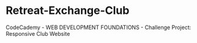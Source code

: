# Retreat-Exchange-Club
CodeCademy - WEB DEVELOPMENT FOUNDATIONS - Challenge Project: Responsive Club Website

